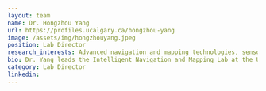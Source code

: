 ```yaml
---
layout: team
name: Dr. Hongzhou Yang
url: https://profiles.ucalgary.ca/hongzhou-yang
image: /assets/img/hongzhouyang.jpeg
position: Lab Director
research_interests: Advanced navigation and mapping technologies, sensor integration, machine learning, autonomous systems
bio: Dr. Yang leads the Intelligent Navigation and Mapping Lab at the University of Calgary, specializing in the development of high-precision navigation systems using a variety of sensors such as GNSS, IMU, Camera, LiDAR, and Radar.
category: Lab Director
linkedin:  
---
```


